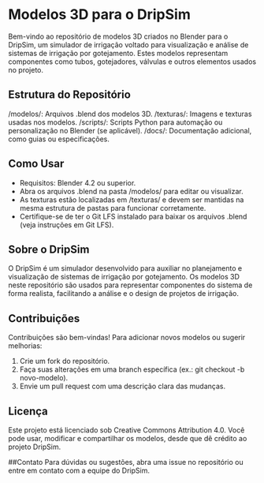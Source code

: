 # Modelos 3D para o DripSim
Bem-vindo ao repositório de modelos 3D criados no Blender para o DripSim, um simulador de irrigação voltado para visualização e análise de sistemas de irrigação por gotejamento. Estes modelos representam componentes como tubos, gotejadores, válvulas e outros elementos usados no projeto.
## Estrutura do Repositório

/modelos/: Arquivos .blend dos modelos 3D.
/texturas/: Imagens e texturas usadas nos modelos.
/scripts/: Scripts Python para automação ou personalização no Blender (se aplicável).
/docs/: Documentação adicional, como guias ou especificações.

## Como Usar

- Requisitos: Blender 4.2 ou superior.
- Abra os arquivos .blend na pasta /modelos/ para editar ou visualizar.
- As texturas estão localizadas em /texturas/ e devem ser mantidas na mesma estrutura de pastas para funcionar corretamente.
- Certifique-se de ter o Git LFS instalado para baixar os arquivos .blend (veja instruções em Git LFS).

## Sobre o DripSim
O DripSim é um simulador desenvolvido para auxiliar no planejamento e visualização de sistemas de irrigação por gotejamento. Os modelos 3D neste repositório são usados para representar componentes do sistema de forma realista, facilitando a análise e o design de projetos de irrigação.

## Contribuições
Contribuições são bem-vindas! Para adicionar novos modelos ou sugerir melhorias:

1. Crie um fork do repositório.
2. Faça suas alterações em uma branch específica (ex.: git checkout -b novo-modelo).
3. Envie um pull request com uma descrição clara das mudanças.

## Licença
Este projeto está licenciado sob Creative Commons Attribution 4.0. Você pode usar, modificar e compartilhar os modelos, desde que dê crédito ao projeto DripSim.

##Contato
Para dúvidas ou sugestões, abra uma issue no repositório ou entre em contato com a equipe do DripSim.
